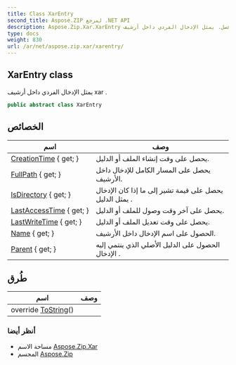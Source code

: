 ```yaml
---
title: Class XarEntry
second_title: Aspose.ZIP لمرجع .NET API
description: Aspose.Zip.Xar.XarEntry فصل. يمثل الإدخال الفردي داخل أرشيف xar .
type: docs
weight: 830
url: /ar/net/aspose.zip.xar/xarentry/
---
```

## XarEntry class

يمثل الإدخال الفردي داخل أرشيف xar .

```csharp
public abstract class XarEntry
```

## الخصائص

| اسم | وصف |
| --- | --- |
| [CreationTime](../../aspose.zip.xar/xarentry/creationtime/) { get; } | يحصل على وقت إنشاء الملف أو الدليل. |
| [FullPath](../../aspose.zip.xar/xarentry/fullpath/) { get; } | يحصل على المسار الكامل للإدخال داخل الأرشيف. |
| [IsDirectory](../../aspose.zip.xar/xarentry/isdirectory/) { get; } | يحصل على قيمة تشير إلى ما إذا كان الإدخال يمثل الدليل . |
| [LastAccessTime](../../aspose.zip.xar/xarentry/lastaccesstime/) { get; } | يحصل على آخر وقت وصول للملف أو الدليل. |
| [LastWriteTime](../../aspose.zip.xar/xarentry/lastwritetime/) { get; } | يحصل على وقت تعديل الملف أو الدليل. |
| [Name](../../aspose.zip.xar/xarentry/name/) { get; } | الحصول على اسم الإدخال داخل الأرشيف. |
| [Parent](../../aspose.zip.xar/xarentry/parent/) { get; } | الحصول على الدليل الأصلي الذي ينتمي إليه الإدخال . |

## طُرق

| اسم | وصف |
| --- | --- |
| override [ToString](../../aspose.zip.xar/xarentry/tostring/)() |  |

### أنظر أيضا

* مساحة الاسم [Aspose.Zip.Xar](../../aspose.zip.xar/)
* المجسم [Aspose.Zip](../../)


